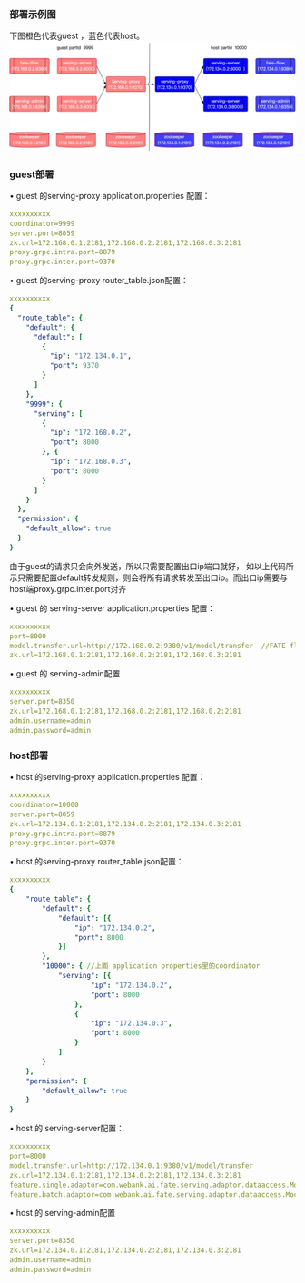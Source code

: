 ### 部署示例图
下图橙色代表guest ，蓝色代表host。  
![deploy](..\img\Deploy.jpg)

### guest部署
•	guest 的serving-proxy application.properties 配置：  
```yml
xxxxxxxxxx
coordinator=9999 
server.port=8059
zk.url=172.168.0.1:2181,172.168.0.2:2181,172.168.0.3:2181
proxy.grpc.intra.port=8879
proxy.grpc.inter.port=9370
```
•	guest 的serving-proxy router_table.json配置：  
```yml
xxxxxxxxxx
{
  "route_table": {
    "default": {
      "default": [
        {
          "ip": "172.134.0.1",
          "port": 9370
        }
      ]
    },
    "9999": {
      "serving": [
        {
          "ip": "172.168.0.2",
          "port": 8000
        }, {
          "ip": "172.168.0.3",
          "port": 8000
        }
      ]
    }
  },
  "permission": {
    "default_allow": true
  }
}
```
由于guest的请求只会向外发送，所以只需要配置出口ip端口就好， 如以上代码所示只需要配置default转发规则，则会将所有请求转发至出口ip。而出口ip需要与host端proxy.grpc.inter.port对齐

•	guest 的 serving-server application.properties 配置： 
```yml
xxxxxxxxxx
port=8000
model.transfer.url=http://172.168.0.2:9380/v1/model/transfer  //FATE flow地址
zk.url=172.168.0.1:2181,172.168.0.2:2181,172.168.0.3:2181
``` 
•	guest 的 serving-admin配置
```yml
xxxxxxxxxx
server.port=8350
zk.url=172.168.0.1:2181,172.168.0.2:2181,172.168.0.2:2181
admin.username=admin
admin.password=admin

```

### host部署
•	host 的serving-proxy application.properties 配置：
```yml
xxxxxxxxxx
coordinator=10000 
server.port=8059
zk.url=172.134.0.1:2181,172.134.0.2:2181,172.134.0.3:2181
proxy.grpc.intra.port=8879
proxy.grpc.inter.port=9370
```
•	host 的serving-proxy router_table.json配置：
```yml
xxxxxxxxxx
{
    "route_table": {
        "default": {
            "default": [{
                "ip": "172.134.0.2",
                "port": 8000
            }]
        },
        "10000": { //上面 application properties里的coordinator
            "serving": [{
                    "ip": "172.134.0.2",
                    "port": 8000
                },
                {
                    "ip": "172.134.0.3",
                    "port": 8000
                }
            ]
        }
    },
    "permission": {
        "default_allow": true
    }
}

```

•	host 的 serving-server配置：
```yml
xxxxxxxxxx
port=8000
model.transfer.url=http://172.134.0.1:9380/v1/model/transfer
zk.url=172.134.0.1:2181,172.134.0.2:2181,172.134.0.3:2181
feature.single.adaptor=com.webank.ai.fate.serving.adaptor.dataaccess.MockAdapter
feature.batch.adaptor=com.webank.ai.fate.serving.adaptor.dataaccess.MockBatchAdapter
```

•	host 的 serving-admin配置
```yml
xxxxxxxxxx
server.port=8350
zk.url=172.134.0.1:2181,172.134.0.2:2181,172.134.0.3:2181
admin.username=admin
admin.password=admin

```